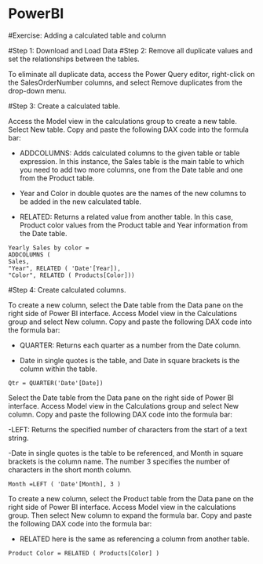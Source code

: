 # PowerBI


#Exercise: Adding a calculated table and column

#Step 1: Download and Load Data
#Step 2: Remove all duplicate values and set the relationships between the tables.

  To eliminate all duplicate data, access the Power Query editor, right-click on the SalesOrderNumber columns, and select Remove duplicates from the drop-down menu.


#Step 3: Create a calculated table.

Access the Model view in the calculations group to create a new table. Select New table. Copy and paste the following DAX code into the formula bar:


- ADDCOLUMNS: Adds calculated columns to the given table or table expression. In this instance, the Sales table is the main table to which you need to add two more columns, one from the Date table and one from the Product table.

- Year and Color in double quotes are the names of the new columns to be added in the new calculated table.

- RELATED: Returns a related value from another table. In this case, Product color values from the Product table and Year information from the Date table.

```
Yearly Sales by color =
ADDCOLUMNS (
Sales,
"Year", RELATED ( 'Date'[Year]),
"Color", RELATED ( Products[Color]))
```
#Step 4: Create calculated columns.

To create a new column, select the Date table from the Data pane on the right side of Power BI interface. Access Model view in the Calculations group and select New column. Copy and paste the following DAX code into the formula bar:

- QUARTER: Returns each quarter as a number from the Date column.

- Date in single quotes is the table, and Date in square brackets is the column within the table.

```
Qtr = QUARTER('Date'[Date])
```

Select the Date table from the Data pane on the right side of Power BI interface. Access Model view in the Calculations group and select New column. Copy and paste the following DAX code into the formula bar:

-LEFT: Returns the specified number of characters from the start of a text string.

-Date in single quotes is the table to be referenced, and Month in square brackets is the column name. The number 3 specifies the number of characters in the short month column.

```
Month =LEFT ( 'Date'[Month], 3 )
```

To create a new column, select the Product table from the Data pane on the right side of Power BI interface. Access Model view in the calculations group. Then select New column to expand the formula bar. Copy and paste the following DAX code into the formula bar:

- RELATED here is the same as referencing a column from another table.

```
Product Color = RELATED ( Products[Color] )
```
